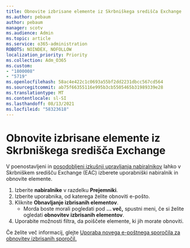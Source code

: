 ```yaml
---
title: Obnovite izbrisane elemente iz Skrbniškega središča Exchange
ms.author: pebaum
author: pebaum
manager: scotv
ms.audience: Admin
ms.topic: article
ms.service: o365-administration
ROBOTS: NOINDEX, NOFOLLOW
localization_priority: Priority
ms.collection: Adm_O365
ms.custom:
- "1800008"
- "5719"
ms.openlocfilehash: 58ac4e422c1c0693a55bf2dd2231dbcc567cd564
ms.sourcegitcommit: ab75f66355116e995b3cb5505465b31989339e28
ms.translationtype: MT
ms.contentlocale: sl-SI
ms.lasthandoff: 08/13/2021
ms.locfileid: "58323618"
---
```

# <a name="recover-deleted-items-from-exchange-admin-center"></a>Obnovite izbrisane elemente iz Skrbniškega središča Exchange

V poenostavljeni in [posodobljeni izkušnji upravljanja nabiralnikov](https://admin.exchange.microsoft.com/#/mailboxes) lahko v Skrbniškem središču Exchange (EAC) izberete uporabniški nabiralnik in obnovite elemente.

1. Izberite **nabiralnike** v razdelku **Prejemniki**.
2. Izberite uporabnika, od katerega želite obnoviti e-pošto.
3. Kliknite **Obnavljanje izbrisanih elementov**.
    - Morda boste morali pogledati pod **… več,** spustni meni, če si želite ogledati **obnovitev izbrisanih elementov**.
4. Uporabite možnosti filtra, da poiščete elemente, ki jih morate obnoviti.

Če želite več informacij, glejte [Uporaba novega e-poštnega sporočila za obnovitev izbrisanih sporočil.](https://docs.microsoft.com/exchange/recipients-in-exchange-online/manage-user-mailboxes/recover-deleted-messages#use-new-eac-for-recovering-deleted-messages)
